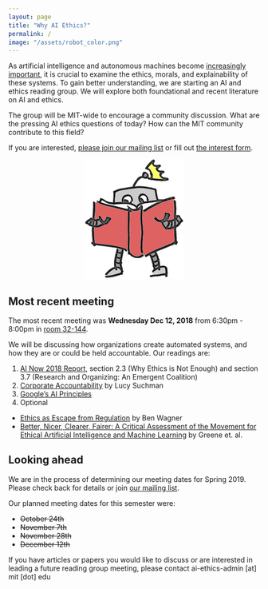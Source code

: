 ```yaml
---
layout: page
title: "Why AI Ethics?"
permalink: /
image: "/assets/robot_color.png"
---
```

As artificial intelligence and autonomous machines become [increasingly important](http://news.mit.edu/2018/mit-reshapes-itself-stephen-schwarzman-college-of-computing-1015), it is crucial to examine the ethics, morals, and explainability of these systems.  To gain better understanding, we are starting an AI and ethics reading group. We will explore both foundational and recent literature on AI and ethics.

The group will be MIT-wide to encourage a community discussion. What are the pressing AI ethics questions of today? How can the MIT community contribute to this field?

If you are interested, [please join our mailing list](https://groups.mit.edu/webmoira/list/ai-ethics) or fill out [the interest form](https://goo.gl/forms/I4H4XFC7gmcci8Ys2).

<center>
	<img src="/assets/robot_color.png">
</center>



## Most recent meeting

The most recent meeting was **Wednesday Dec 12, 2018** from 6:30pm - 8:00pm in [room 32-144](https://whereis.mit.edu/?go=32).

We will be discussing how organizations create automated systems, and how they are or could be held accountable. Our readings are:
 1.  [AI Now 2018 Report](https://ainowinstitute.org/AI_Now_2018_Report.pdf), section 2.3 (Why Ethics is Not Enough) and section 3.7 (Research and Organizing: An Emergent Coalition) 
 2. [Corporate Accountability](https://robotfutures.wordpress.com/2018/06/10/corporate-accountability/) by Lucy Suchman
 3. [Google’s AI Principles](https://www.blog.google/technology/ai/ai-principles/)
 4. Optional
   - [Ethics as Escape from Regulation](https://www.privacylab.at/wp-content/uploads/2018/07/Ben_Wagner_Ethics-as-an-Escape-from-Regulation_2018_BW9.pdf) by Ben Wagner 
   - [Better, Nicer, Clearer, Fairer: A Critical Assessment of the Movement for Ethical Artificial Intelligence and Machine Learning](http://dmgreene.net/wp-content/uploads/2018/09/Greene-Hoffman-Stark-Better-Nicer-Clearer-Fairer-HICSS-Final-Submission.pdf) by Greene et. al.


## Looking ahead

We are in the process of determining our meeting dates for Spring 2019. Please check back for details or join [our mailing list](https://groups.mit.edu/webmoira/list/ai-ethics).

Our planned meeting dates for this semester were:
 - ~~October 24th~~
 - ~~November 7th~~
 - ~~November 28th~~
 - ~~December 12th~~

If you have articles or papers you would like to discuss or are interested in leading a future reading group meeting, please contact ai-ethics-admin [at] mit [dot] edu

